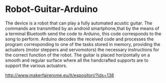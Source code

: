 # Robot-Guitar-Arduino
The device is a robot that can play a fully automated acustic guitar.  The commands are transmitted by an android smartphone,that by the means of a terminal Bluetooth send the code to Arduino, this code corresponds to the song to perform. Arduino decodes the received code and processes the program corresponding to one of the tasks stored in memory, providing the actuators (motor steppers and servomotors) the necessary instructions for the correct function of the robot. The guitar is placed horizontally on a smooth and regular surface where all the handcrafted supports are to support the various actuators.

http://www.makerfairerome.eu/it/espositori/?ids=138

